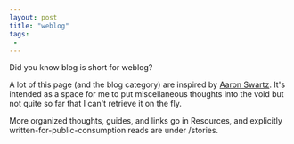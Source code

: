 ```yaml
---
layout: post
title: "weblog"
tags:
 -
---
```


Did you know blog is short for weblog? 

A lot of this page (and the blog category) are inspired by [Aaron Swartz](http://www.aaronsw.com/weblog/). It's
intended as a space for me to put miscellaneous thoughts into the void but not quite so far that I can't retrieve it on the fly.

More organized thoughts, guides, and links go in Resources, and explicitly written-for-public-consumption reads are under /stories.
